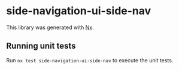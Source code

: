 # side-navigation-ui-side-nav

This library was generated with [Nx](https://nx.dev).

## Running unit tests

Run `nx test side-navigation-ui-side-nav` to execute the unit tests.
